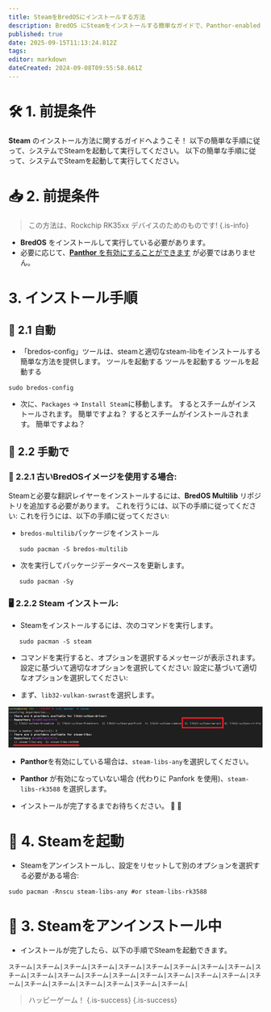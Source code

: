 ```yaml
---
title: SteamをBredOSにインストールする方法
description: BredOS にSteamをインストールする簡単なガイドで、Panthor-enabled と、Panthor以外の両方の設定をステップバイステップで説明します。
published: true
date: 2025-09-15T11:13:24.812Z
tags:
editor: markdown
dateCreated: 2024-09-08T09:55:58.661Z
---
```


# 🛠️ 1. 前提条件

**Steam** のインストール方法に関するガイドへようこそ！ 以下の簡単な手順に従って、システムでSteamを起動して実行してください。 以下の簡単な手順に従って、システムでSteamを起動して実行してください。

# 📥 2. 前提条件

> この方法は、Rockchip RK35xx デバイスのためのものです!
> {.is-info}

- **BredOS** をインストールして実行している必要があります。
- 必要に応じて、[**Panthor** を有効にすることができます](/how-to/how-to-setup-panthor) が必要ではありません。

# 3. インストール手順

## 🤖 2.1 自動

- 「bredos-config」ツールは、steamと適切なsteam-libをインストールする簡単な方法を提供します。 ツールを起動する ツールを起動する ツールを起動する

```
sudo bredos-config
```

- 次に、`Packages` -> `Install Steam`に移動します。 するとスチームがインストールされます。 簡単ですよね？ するとスチームがインストールされます。 簡単ですよね？

## 🦶 2.2 手動で

### 🔄 2.2.1 古いBredOSイメージを使用する場合:

Steamと必要な翻訳レイヤーをインストールするには、**BredOS Multilib** リポジトリを追加する必要があります。 これを行うには、以下の手順に従ってください: これを行うには、以下の手順に従ってください:

- `bredos-multilib`パッケージをインストール

```
   sudo pacman -S bredos-multilib
```

- 次を実行してパッケージデータベースを更新します。

```
   sudo pacman -Sy
```

### 🖥️ 2.2.2 Steam インストール:

- Steamをインストールするには、次のコマンドを実行します。

```
   sudo pacman -S steam
```

- コマンドを実行すると、オプションを選択するメッセージが表示されます。 設定に基づいて適切なオプションを選択してください: 設定に基づいて適切なオプションを選択してください:

- まず、`lib32-vulkan-swrast`を選択します。

![steam_libs_selection.png](/steam_libs_selection.png)

- **Panthor**を有効にしている場合は、`steam-libs-any`を選択してください。

- **Panthor** が有効になっていない場合 (代わりに Panfork を使用)、`steam-libs-rk3588` を選択します。

- インストールが完了するまでお待ちください。 🎉 🎉

# 🚀 4. Steamを起動

- Steamをアンインストールし、設定をリセットして別のオプションを選択する必要がある場合:

```
sudo pacman -Rnscu steam-libs-any #or steam-libs-rk3588
```

# 🔄 3. Steamをアンインストール中

- インストールが完了したら、以下の手順でSteamを起動できます。

```
スチーム|スチーム|スチーム|スチーム|スチーム|スチーム|スチーム|スチーム|スチーム|スチーム|スチーム|スチーム|スチーム|スチーム|スチーム|スチーム|スチーム|スチーム|スチーム|スチーム|スチーム|スチーム|スチーム|スチーム|スチーム|
```

> ハッピーゲーム！
> {.is-success}
> {.is-success}

